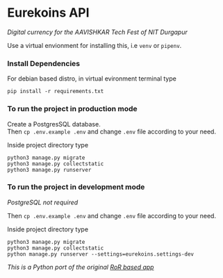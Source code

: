 # Eurekoins API

*Digital currency for the AAVISHKAR Tech Fest of NIT Durgapur*

Use a virtual envionment for installing this, 
i.e `venv` or `pipenv`.
### Install Dependencies
For debian based distro, in virtual evironment terminal type
```shell
pip install -r requirements.txt
```
### To run the project in production mode
Create a PostgresSQL database.</br>
Then `cp .env.example .env` and change `.env` file according to your need.

Inside project directory type
```shell
python3 manage.py migrate
python3 manage.py collectstatic
python3 manage.py runserver
```
### To run the project in development mode
_PostgreSQL not required_

Then `cp .env.example .env` and change `.env` file according to your need.

Inside project directory type
```shell
python3 manage.py migrate
python3 manage.py collectstatic
python manage.py runserver --settings=eurekoins.settings-dev
```
*This is a Python port of the original [RoR based app](https://github.com/divyanshumehta/eurekoins-api)*